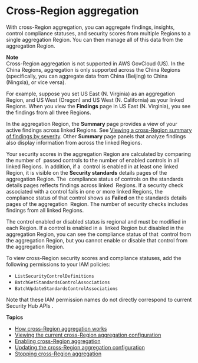 # Cross\-Region aggregation<a name="finding-aggregation"></a>

With cross\-Region aggregation, you can aggregate findings, insights, control compliance statuses, and security scores from multiple Regions to a single aggregation Region\. You can then manage all of this data from the aggregation Region\.

**Note**  
Cross\-Region aggregation is not supported in AWS GovCloud \(US\)\. In the China Regions, aggregation is only supported across the China Regions \(specifically, you can aggregate data from China \(Beijing\) to China \(Ningxia\), or vice versa\)\.

For example, suppose you set US East \(N\. Virginia\) as an aggregation Region, and US West \(Oregon\) and US West \(N\. California\) as your linked Regions\. When you view the **Findings** page in US East \(N\. Virginia\), you see the findings from all three Regions\.

In the aggregation Region, the **Summary** page provides a view of your active findings across linked Regions\. See [Viewing a cross\-Region summary of findings by severity](findings-view-summary.md)\. Other **Summary** page panels that analyze findings also display information from across the linked Regions\.

Your security scores in the aggregation Region are calculated by comparing the number of  passed controls to the number of enabled controls in all linked Regions\. In addition, if a  control is enabled in at least one linked Region, it is visible on the **Security standards** details pages of the aggregation Region\. The  compliance status of controls on the standards details pages reflects findings across linked  Regions\. If a security check associated with a control fails in one or more linked Regions, the  compliance status of that control shows as **Failed** on the standards details pages of the aggregation  Region\. The number of security checks includes findings from all linked Regions\.

The control enabled or disabled status is regional and must be modified in each Region\. If a control is enabled in a  linked Region but disabled in the aggregation Region, you can see the compliance status of that  control from the aggregation Region, but you cannot enable or disable that control from the aggregation Region\. 

To view cross\-Region security scores and compliance statuses, add the following permissions to your IAM policies:
+ `ListSecurityControlDefinitions`
+ `BatchGetStandardsControlAssociations`
+ `BatchUpdateStandardsControlAssociations`

Note that these IAM permission names do not directly correspond to current Security Hub APIs \.

**Topics**
+ [How cross\-Region aggregation works](finding-aggregation-overview.md)
+ [Viewing the current cross\-Region aggregation configuration](finding-aggregation-view-config.md)
+ [Enabling cross\-Region aggregation](finding-aggregation-enable.md)
+ [Updating the cross\-Region aggregation configuration](finding-aggregation-update.md)
+ [Stopping cross\-Region aggregation](finding-aggregation-stop.md)